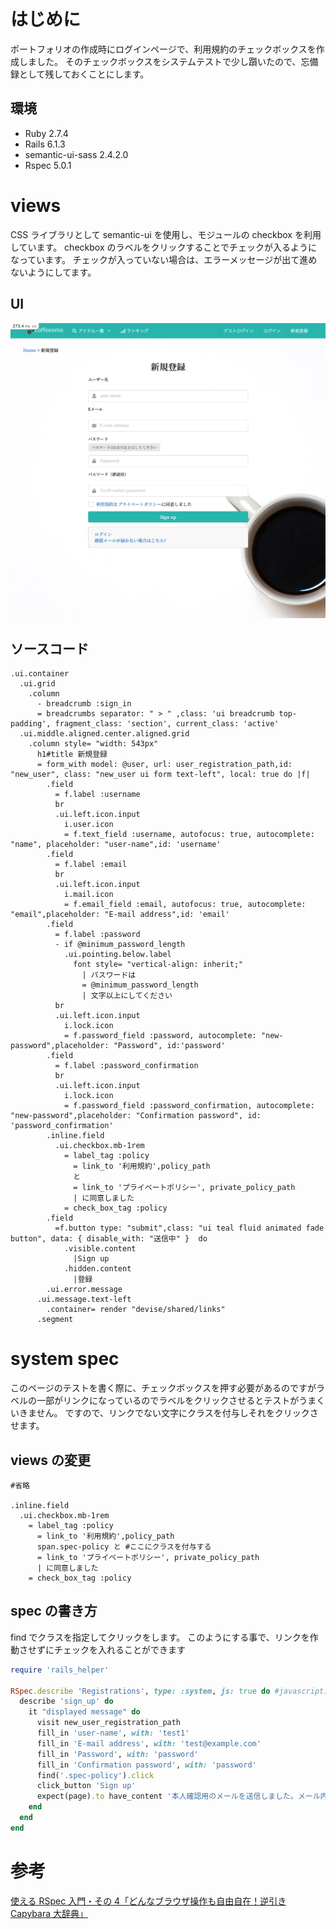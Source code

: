 <!--
title:   【Rspec】Rails system_specでのcheckboxのテストの仕方
tags:    RSpec,Rails,checkbox,system_spec
id:      6eb9455f9b738504a7b8
private: false
-->

# はじめに

ポートフォリオの作成時にログインページで、利用規約のチェックボックスを作成しました。
そのチェックボックスをシステムテストで少し躓いたので、忘備録として残しておくことにします。

## 環境

- Ruby 2.7.4
- Rails 6.1.3
- semantic-ui-sass 2.4.2.0
- Rspec 5.0.1

# views

CSS ライブラリとして semantic-ui を使用し、モジュールの checkbox を利用しています。
checkbox のラベルをクリックすることでチェックが入るようになっています。
チェックが入っていない場合は、エラーメッセージが出て進めないようにしてます。

## UI

![login_form_image](images/localhost_3000_users_sign_up.png)

## ソースコード

```slim:app/views/devis/registrations/new.html.slim
.ui.container
  .ui.grid
    .column
      - breadcrumb :sign_in
      = breadcrumbs separator: " > " ,class: 'ui breadcrumb top-padding', fragment_class: 'section', current_class: 'active'
  .ui.middle.aligned.center.aligned.grid
    .column style= "width: 543px"
      h1#title 新規登録
      = form_with model: @user, url: user_registration_path,id: "new_user", class: "new_user ui form text-left", local: true do |f|
        .field
          = f.label :username
          br
          .ui.left.icon.input
            i.user.icon
            = f.text_field :username, autofocus: true, autocomplete: "name", placeholder: "user-name",id: 'username'
        .field
          = f.label :email
          br
          .ui.left.icon.input
            i.mail.icon
            = f.email_field :email, autofocus: true, autocomplete: "email",placeholder: "E-mail address",id: 'email'
        .field
          = f.label :password
          - if @minimum_password_length
            .ui.pointing.below.label
              font style= "vertical-align: inherit;"
                | パスワードは
                = @minimum_password_length
                | 文字以上にしてください
          br
          .ui.left.icon.input
            i.lock.icon
            = f.password_field :password, autocomplete: "new-password",placeholder: "Password", id:'password'
        .field
          = f.label :password_confirmation
          br
          .ui.left.icon.input
            i.lock.icon
            = f.password_field :password_confirmation, autocomplete: "new-password",placeholder: "Confirmation password", id: 'password_confirmation'
        .inline.field
          .ui.checkbox.mb-1rem
            = label_tag :policy
              = link_to '利用規約',policy_path
              と
              = link_to 'プライベートポリシー', private_policy_path
              | に同意しました
            = check_box_tag :policy
        .field
          =f.button type: "submit",class: "ui teal fluid animated fade button", data: { disable_with: "送信中" }  do
            .visible.content
              |Sign up
            .hidden.content
              |登録
        .ui.error.message
      .ui.message.text-left
        .container= render "devise/shared/links"
      .segment

```

# system spec

このページのテストを書く際に、チェックボックスを押す必要があるのですがラベルの一部がリンクになっているのでラベルをクリックさせるとテストがうまくいきません。
ですので、リンクでない文字にクラスを付与しそれをクリックさせます。

## views の変更

```slim:app/views/devis/registrations/new.html.slim
#省略

.inline.field
  .ui.checkbox.mb-1rem
    = label_tag :policy
      = link_to '利用規約',policy_path
      span.spec-policy と #ここにクラスを付与する
      = link_to 'プライベートポリシー', private_policy_path
      | に同意しました
    = check_box_tag :policy

```

## spec の書き方

find でクラスを指定してクリックをします。
このようにする事で、リンクを作動させずにチェックを入れることができます

```ruby:spec/system/registrations_spec.rb
require 'rails_helper'

RSpec.describe 'Registrations', type: :system, js: true do #javascriptが動く環境でないとテストがうまくいきません
  describe 'sign_up' do
    it "displayed message" do
      visit new_user_registration_path
      fill_in 'user-name', with: 'test1'
      fill_in 'E-mail address', with: 'test@example.com'
      fill_in 'Password', with: 'password'
      fill_in 'Confirmation password', with: 'password'
      find('.spec-policy').click
      click_button 'Sign up'
      expect(page).to have_content '本人確認用のメールを送信しました。メール内のリンクからアカウントを有効化させてください。'
    end
  end
end


```

# 参考

[使える RSpec 入門・その 4「どんなブラウザ操作も自由自在！逆引き Capybara 大辞典」](https://qiita.com/jnchito/items/607f956263c38a5fec24)
